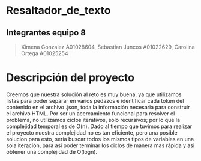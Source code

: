 # Resaltador_de_texto
## Integrantes equipo 8
> Ximena Gonzalez A01028604, Sebastian Juncos A01022629, Carolina Ortega A01025254

# Descripción del proyecto
Creemos que nuestra solución al reto es muy buena, ya que utilizamos listas para poder separar en varios pedazos e identificar cada token del contenido en el archivo .json, toda la información necesaria para construir el archivo HTML.
Por ser un acercamiento funcional para resolver el problema, no utilizamos ciclos iterativos, solo recursivos; por lo que la complejidad temporal es de O(n). Dado al tiempo que tuvimos para realizar el proyecto nuestra complejidad no es tan eficiente, pero una posible solucion para esto, sería buscar todos los mismos tipos de variables en una sola iteración, para asi poder terminar los ciclos de manera mas rápida y asi obtener una complejidad de O(logn).

